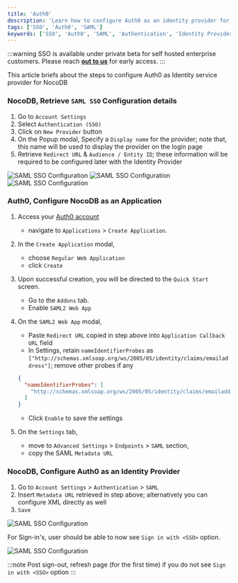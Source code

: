 ```yaml
---
title: 'Auth0' 
description: 'Learn how to configure Auth0 as an identity provider for NocoDB.' 
tags: ['SSO', 'Auth0', 'SAML']
keywords: ['SSO', 'Auth0', 'SAML', 'Authentication', 'Identity Provider']
---
```


:::warning
SSO is available under private beta for self hosted enterprise customers. Please reach [**out to us**](https://calendly.com/nocodb) for early access.
:::


This article briefs about the steps to configure Auth0 as Identity service provider for NocoDB

### NocoDB, Retrieve `SAML SSO` Configuration details
1. Go to `Account Settings`
2. Select `Authentication (SSO)`
3. Click on `New Provider` button
4. On the Popup modal, Specify a `Display name` for the provider; note that, this name will be used to display the provider on the login page
5. Retrieve `Redirect URL` & `Audience / Entity ID`; these information will be required to be configured later with the Identity Provider

![SAML SSO Configuration](/img/v2/account-settings/SSO-1.png)
![SAML SSO Configuration](/img/v2/account-settings/SAML-2.png)
![SAML SSO Configuration](/img/v2/account-settings/SAML-3.png)


### Auth0, Configure NocoDB as an Application
1. Access your [Auth0 account](https://auth0.com/)  
    - navigate to `Applications` > `Create Application`.
2. In the `Create Application` modal, 
    - choose `Regular Web Application` 
    - click `Create`
3. Upon successful creation, you will be directed to the `Quick Start` screen.
    - Go to the `Addons` tab.
    - Enable `SAML2 Web App`
4. On the `SAML2 Web App` modal, 
    - Paste `Redirect URL` copied in step above into `Application Callback URL` field
    - In Settings, retain `nameIdentifierProbes` as `["http://schemas.xmlsoap.org/ws/2005/05/identity/claims/emailaddress"]`; remove other probes if any
   ```json
   {
     "nameIdentifierProbes": [
       "http://schemas.xmlsoap.org/ws/2005/05/identity/claims/emailaddress"
     ]
   }
   ```
   - Click `Enable` to save the settings

5. On the `Settings` tab, 
    - move to `Advanced Settings` > `Endpoints` > `SAML` section,
    - copy the SAML `Metadata URL`

[//]: # (3. Upon successful creation, you will be directed to the `Quick Start` screen. )
[//]: # (    - Go to the `Settings` tab.)
[//]: # (    - Paste `Redirect URI` copied in step above into `Allowed Callback URLs` field)
[//]: # (    - `Save`)


### NocoDB, Configure Auth0 as an Identity Provider
1. Go to `Account Settings` > `Authentication` > `SAML`
2. Insert `Metadata URL` retrieved in step above; alternatively you can configure XML directly as well
3. `Save`

![SAML SSO Configuration](/img/v2/account-settings/SAML-4.png)

For Sign-in's, user should be able to now see `Sign in with <SSO>` option.

![SAML SSO Configuration](/img/v2/account-settings/SSO-SignIn.png)

:::note
Post sign-out, refresh page (for the first time) if you do not see `Sign in with <SSO>` option
:::